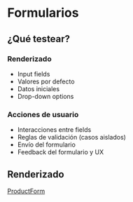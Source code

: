 # Formularios

## ¿Qué testear?

### Renderizado

- Input fields
- Valores por defecto
- Datos iniciales
- Drop-down options

### Acciones de usuario

- Interacciones entre fields
- Reglas de validación (casos aislados)
- Envío del formulario
- Feedback del formulario y UX

## Renderizado

[ProductForm](../testing-project/tests/components/ProductForm.test.tsx)
